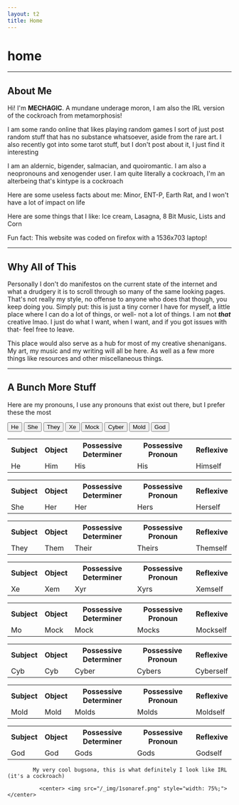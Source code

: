 ```yaml
---
layout: t2
title: Home
---
```

# home
---
##  About Me <i class="ph ph-bug-beetle"></i>

Hi! I'm **MECHAGIC**. A mundane underage moron, I am also the IRL version of the cockroach from metamorphosis!

I am some rando online that likes playing random games I sort of just post random stuff that has no substance whatsoever, aside from the rare art. I also recently got into some tarot stuff, but I don't post about it, I just find it interesting

I am an aldernic, bigender, salmacian, and quoiromantic. I am also a neopronouns and xenogender user.
I am quite literally a cockroach, I'm an alterbeing that's kintype is a cockroach

Here are some useless facts about me: Minor, ENT-P, Earth Rat, and I won't have a lot of impact on life

Here are some things that I like: Ice cream, Lasagna, 8 Bit Music, Lists and Corn

Fun fact: This website was coded on firefox with a 1536x703 laptop!

---
## Why All of This <i class="ph ph-seal-question"></i>
Personally I don't do manifestos on the current state of the internet and what a drudgery it is to scroll through so many of the same looking pages. That's not really my style, no offense to anyone who does that though, you keep doing you. Simply put: this is just a tiny corner I have for myself, a little place where I can do a lot of things, or well- not a lot of things. I am not ***that*** creative lmao. I just do what I want, when I want, and if you got issues with that- feel free to leave.

This place would also serve as a hub for most of my creative shenanigans. My art, my music and my writing will all be here. As well as a few more things like resources and other miscellaneous things.

---

## A Bunch More Stuff <i class="ph ph-address-book"></i>
Here are my pronouns, I use any pronouns that exist out there, but I prefer these the most
            <div class="tab">
                <button class="tablinks" onclick="openCity(event, '1')" id="defaultOpen">
                    He
                </button>
                <button class="tablinks" onclick="openCity(event, '2')">
                    She
                </button>
                <button class="tablinks" onclick="openCity(event, '3')">
                    They
                </button>
                <button class="tablinks" onclick="openCity(event, '4')" id="defaultOpen">
                    Xe
                </button>
                <button class="tablinks" onclick="openCity(event, '5')">
                    Mock
                </button>
                <button class="tablinks" onclick="openCity(event, '6')">
                    Cyber
                </button>
                <button class="tablinks" onclick="openCity(event, '7')">
                    Mold
                </button>
                <button class="tablinks" onclick="openCity(event, '8')">
                    God
                </button>               </div>
            <div id="1" class="tabcontent">
                <table style="width: 100%">
                    <tr>
                        <th>
                            Subject
                        </th>
                        <th>
                            Object
                        </th>
                        <th>
                            Possessive Determiner
                        </th>
                        <th>
                            Possessive Pronoun
                        </th>
                        <th>
                            Reflexive
                        </th>
                    </tr>
                    <tr>
                        <td>
                            He
                        </td>
                        <td>
                            Him
                        </td>
                        <td>
                            His
                        </td>
                        <td>
                            His
                        </td>
                        <td>
                            Himself
                        </td>
                    </tr>
                </table>
            </div>
            <div id="2" class="tabcontent">
                <table style="width: 100%">
                    <tr>
                        <th>
                            Subject
                        </th>
                        <th>
                            Object
                        </th>
                        <th>
                            Possessive Determiner
                        </th>
                        <th>
                            Possessive Pronoun
                        </th>
                        <th>
                            Reflexive
                        </th>
                    </tr>
                    <tr>
                        <td>
                            She
                        </td>
                        <td>
                            Her
                        </td>
                        <td>
                            Her
                        </td>
                        <td>
                            Hers
                        </td>
                        <td>
                            Herself
                        </td>
                    </tr>
                </table>
            </div>
            <div id="3" class="tabcontent">
                <table style="width: 100%">
                    <tr>
                        <th>
                            Subject
                        </th>
                        <th>
                            Object
                        </th>
                        <th>
                            Possessive Determiner
                        </th>
                        <th>
                            Possessive Pronoun
                        </th>
                        <th>
                            Reflexive
                        </th>
                    </tr>
                    <tr>
                        <td>
                            They
                        </td>
                        <td>
                            Them
                        </td>
                        <td>
                            Their
                        </td>
                        <td>
                            Theirs
                        </td>
                        <td>
                            Themself
                        </td>
                    </tr>
                </table>
            </div>
            <div id="4" class="tabcontent">
                <table style="width: 100%">
                    <tr>
                        <th>
                            Subject
                        </th>
                        <th>
                            Object
                        </th>
                        <th>
                            Possessive Determiner
                        </th>
                        <th>
                            Possessive Pronoun
                        </th>
                        <th>
                            Reflexive
                        </th>
                    </tr>
                    <tr>
                    <tr>
                        <td>
                            Xe
                        </td>
                        <td>
                            Xem
                        </td>
                        <td>
                            Xyr
                        </td>
                        <td>
                            Xyrs
                        </td>
                        <td>
                            Xemself
                        </td>
                    </tr>
                    </tr>
                </table>
            </div>
            <div id="5" class="tabcontent">
                <table style="width: 100%">
                    <tr>
                        <th>
                            Subject
                        </th>
                        <th>
                            Object
                        </th>
                        <th>
                            Possessive Determiner
                        </th>
                        <th>
                            Possessive Pronoun
                        </th>
                        <th>
                            Reflexive
                        </th>
                    </tr>
                    <tr>
                        <td>
                            Mo
                        </td>
                        <td>
                            Mock
                        </td>
                        <td>
                            Mock
                        </td>
                        <td>
                            Mocks
                        </td>
                        <td>
                            Mockself
                        </td>
                    </tr>
                </table>
            </div>
            <div id="6" class="tabcontent">
                <table style="width: 100%">
                    <tr>
                        <th>
                            Subject
                        </th>
                        <th>
                            Object
                        </th>
                        <th>
                            Possessive Determiner
                        </th>
                        <th>
                            Possessive Pronoun
                        </th>
                        <th>
                            Reflexive
                        </th>
                    </tr>
                    <tr>
                        <td>
                            Cyb
                        </td>
                        <td>
                            Cyb
                        </td>
                        <td>
                            Cyber
                        </td>
                        <td>
                            Cybers
                        </td>
                        <td>
                            Cyberself
                        </td>
                    </tr>
                </table>
            </div>
            <div id="7" class="tabcontent">
                <table style="width: 100%">
                    <tr>
                        <th>
                            Subject
                        </th>
                        <th>
                            Object
                        </th>
                        <th>
                            Possessive Determiner
                        </th>
                        <th>
                            Possessive Pronoun
                        </th>
                        <th>
                            Reflexive
                        </th>
                    </tr>
                    <tr>
                        <td>
                            Mold
                        </td>
                        <td>
                            Mold
                        </td>
                        <td>
                            Molds
                        </td>
                        <td>
                            Molds
                        </td>
                        <td>
                            Moldself
                        </td>
                    </tr>
                </table>
            </div>
            <div id="8" class="tabcontent">
                <table style="width: 100%">
                    <tr>
                        <th>
                            Subject
                        </th>
                        <th>
                            Object
                        </th>
                        <th>
                            Possessive Determiner
                        </th>
                        <th>
                            Possessive Pronoun
                        </th>
                        <th>
                            Reflexive
                        </th>
                    </tr>
                    <tr>
                        <td>
                            God
                        </td>
                        <td>
                            God
                        </td>
                        <td>
                            Gods
                        </td>
                        <td>
                            Gods
                        </td>
                        <td>
                            Godself
                        </td>
                    </tr>
                </table>
            </div>

            My very cool bugsona, this is what definitely I look like IRL (it's a cockroach)

              <center> <img src="/_img/1sonaref.png" style="width: 75%;"> </center>